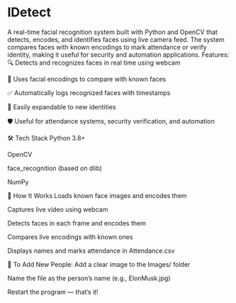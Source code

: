# IDetect
A real-time facial recognition system built with Python and OpenCV that detects, encodes, and identifies faces using live camera feed. The system compares faces with known encodings to mark attendance or verify identity, making it useful for security and automation applications.
Features:
🔍 Detects and recognizes faces in real time using webcam

🧠 Uses facial encodings to compare with known faces

✅ Automatically logs recognized faces with timestamps

📂 Easily expandable to new identities

🛡️ Useful for attendance systems, security verification, and automation


🛠️ Tech Stack
Python 3.8+

OpenCV

face_recognition (based on dlib)

NumPy

🧪 How It Works
Loads known face images and encodes them

Captures live video using webcam

Detects faces in each frame and encodes them

Compares live encodings with known ones

Displays names and marks attendance in Attendance.csv

📌 To Add New People:
Add a clear image to the Images/ folder

Name the file as the person’s name (e.g., ElonMusk.jpg)

Restart the program — that’s it!


